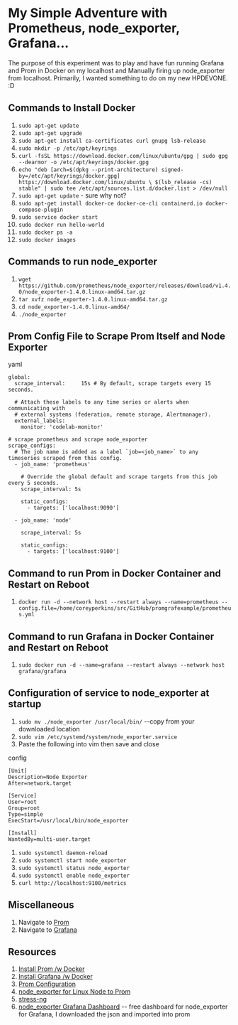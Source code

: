 # My Simple Adventure with Prometheus, node_exporter, Grafana...

The purpose of this experiment was to play and have fun running Grafana and Prom in Docker on my localhost and Manually firing up node_exporter from localhost. Primarily, I wanted something to do on my new HPDEVONE. :D

## Commands to Install Docker

1. `sudo apt-get update`
1. `sudo apt-get upgrade`
1. `sudo apt-get install ca-certificates curl gnupg lsb-release`
1. `sudo mkdir -p /etc/apt/keyrings`
1. `curl -fsSL https://download.docker.com/linux/ubuntu/gpg | sudo gpg --dearmor -o /etc/apt/keyrings/docker.gpg`
1. `echo "deb [arch=$(dpkg --print-architecture) signed-by=/etc/apt/keyrings/docker.gpg] https://download.docker.com/linux/ubuntu \ $(lsb_release -cs) stable" | sudo tee /etc/apt/sources.list.d/docker.list > /dev/null`
1. `sudo apt-get update` - sure why not?
1. `sudo apt-get install docker-ce docker-ce-cli containerd.io docker-compose-plugin`
1. `sudo service docker start`
1. `sudo docker run hello-world`
1. `sudo docker ps -a`
1. `sudo docker images`

## Commands to run node_exporter

1. `wget https://github.com/prometheus/node_exporter/releases/download/v1.4.0/node_exporter-1.4.0.linux-amd64.tar.gz`
1. `tar xvfz node_exporter-1.4.0.linux-amd64.tar.gz`
1. `cd node_exporter-1.4.0.linux-amd64/`
1. `./node_exporter`

## Prom Config File to Scrape Prom Itself and Node Exporter

yaml
```
global:
  scrape_interval:     15s # By default, scrape targets every 15 seconds.

  # Attach these labels to any time series or alerts when communicating with
  # external systems (federation, remote storage, Alertmanager).
  external_labels:
    monitor: 'codelab-monitor'

# scrape prometheus and scrape node_exporter
scrape_configs:
  # The job name is added as a label `job=<job_name>` to any timeseries scraped from this config.
  - job_name: 'prometheus'

    # Override the global default and scrape targets from this job every 5 seconds.
    scrape_interval: 5s

    static_configs:
      - targets: ['localhost:9090']
  
  - job_name: 'node'

    scrape_interval: 5s

    static_configs:
      - targets: ['localhost:9100']
```

## Command to run Prom in Docker Container and Restart on Reboot

1. `docker run -d --network host --restart always --name=prometheus --config.file=/home/coreyperkins/src/GitHub/promgrafexample/prometheus.yml`

## Command to run Grafana in Docker Container and Restart on Reboot

1. `sudo docker run -d --name=grafana --restart always --network host grafana/grafana`

## Configuration of service to node_exporter at startup

1. `sudo mv ./node_exporter /usr/local/bin/` --copy from your downloaded location
1. `sudo vim /etc/systemd/system/node_exporter.service`
1. Paste the following into vim then save and close

config
```
[Unit]
Description=Node Exporter
After=network.target
 
[Service]
User=root
Group=root
Type=simple
ExecStart=/usr/local/bin/node_exporter
 
[Install]
WantedBy=multi-user.target
```

1. `sudo systemctl daemon-reload`
1. `sudo systemctl start node_exporter`
1. `sudo systemctl status node_exporter`
1. `sudo systemctl enable node_exporter`
1. `curl http://localhost:9100/metrics`

## Miscellaneous

1. Navigate to [Prom](http://localhost:9090)
1. Navigate to [Grafana](http://localhost:3000)

## Resources

1. [Install Prom /w Docker](https://www.techgeeknext.com/tools/docker/install-prometheus-using-docker)
1. [Install Grafana /w Docker](https://www.techgeeknext.com/tools/docker/install-grafana-using-docker)
1. [Prom Configuration](https://prometheus.io/docs/prometheus/latest/getting_started/#configuring-prometheus-to-monitor-itself)
1. [node_exporter for Linux Node to Prom](https://prometheus.io/docs/guides/node-exporter/)
1. [stress-ng](https://www.linuxshelltips.com/create-cpu-load-linux/)
1. [node_exporter Grafana Dashboard](https://grafana.com/grafana/dashboards/5174-node-exporter-full/) -- free dashboard for node_exporter for Grafana, I downloaded the json and imported into prom

